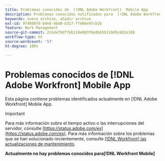 ```yaml
---
title: Problemas conocidos de  [!DNL Adobe Workfront]  Mobile App
description: Problemas conocidos notificados para  [!DNL Adobe Workfront]  Mobile App
keywords: nuevo archivo, añadir archivo
exl-id: 9f48d0f8-b4e8-4bd8-b317-ff406e97cb1b
feature: Work Management
source-git-commit: 2cbde79df7bb110e083f8e8b65b319d9c682e188
workflow-type: ht
source-wordcount: '57'
ht-degree: 100%

---
```


# Problemas conocidos de [!DNL Adobe Workfront] Mobile App

Esta página contiene problemas identificados actualmente en [!DNL Adobe Workfront] Mobile App.

>[!IMPORTANT]
>
>Para más información sobre el tiempo activo o las interrupciones del servidor, consulte [https://status.adobe.com/es](https://status.adobe.com/es). Para más información sobre los problemas que se han solucionado recientemente, consulte [[!DNL Workfront] las actualizaciones de mantenimiento](../maintenance/current-updates.md).

**Actualmente no hay problemas conocidos para[!DNL Workfront Mobile]**


<!--
## New

These recently reported issues are currently under review.

| **Issue** | **Last Modified** |
| -----------------------------------------------------------------| ----------------- |


## Current Issues

|Issue  |Last Modified   | 
|---|---|
|Issue text  | YYYY/MM/DD  | 
-->